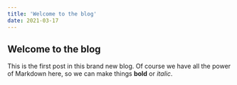 ```yaml
---
title: 'Welcome to the blog'
date: 2021-03-17
---
```


## Welcome to the blog

This is the first post in this brand new blog.
Of course we have all the power of Markdown here,
so we can make things **bold** or _italic_.